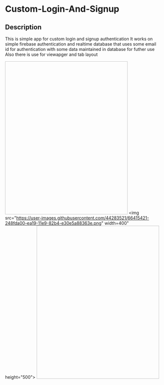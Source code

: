 # Custom-Login-And-Signup
## Description
This is simple app for custom login and signup authentication 
It works on simple firebase authentication and realtime database that uses some email id for authentication with some data maintained in database for futher use
Also there is use for viewapger and tab layout

<img scr="https://user-images.githubusercontent.com/44283521/66415474-3ffae500-ea19-11e9-8e24-8a928946d6c6.png" width="400" height="500"> <img src="https://user-images.githubusercontent.com/44283521/66415421-248fda00-ea19-11e9-82b4-e30e5a88363e.png" width=400" height="500"> <img scr="https://user-images.githubusercontent.com/44283521/66415378-0fb34680-ea19-11e9-83a3-be50328e18f5.png" width="400" height="500" >

